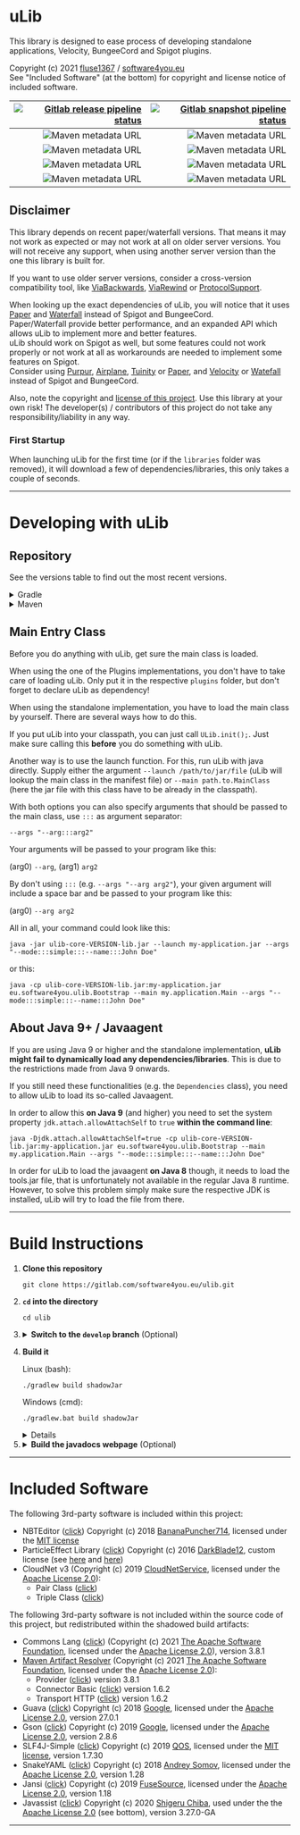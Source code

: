 # uLib

This library is designed to ease process of developing standalone applications, Velocity, BungeeCord and Spigot plugins.

Copyright (c) 2021 [fluse1367](https://gitlab.com/fluse1367) / [software4you.eu](https://gitlab.com/software4you.eu)   
See "Included Software" (at the bottom) for copyright and license notice of included software.

| [![Gitlab release pipeline status](https://img.shields.io/gitlab/pipeline/software4you.eu/ulib/master?label=Release%20Build&style=for-the-badge)](https://gitlab.com/software4you.eu/ulib/-/pipelines?ref=master) | [![Gitlab snapshot pipeline status](https://img.shields.io/gitlab/pipeline/software4you.eu/ulib/develop?label=Snapshot%20Build&style=for-the-badge)](https://gitlab.com/software4you.eu/ulib/-/pipelines?ref=develop) |
| ---: | ---: |
| ![Maven metadata URL](https://img.shields.io/maven-metadata/v?color=blue&label=ulib-core-api&metadataUrl=https%3A%2F%2Fgitlab.com%2Fapi%2Fv4%2Fprojects%2F19415500%2Fpackages%2Fmaven%2Feu%2Fsoftware4you%2Fulib%2Fulib-core-api%2Fmaven-metadata.xml) | ![Maven metadata URL](https://img.shields.io/maven-metadata/v?color=blue&label=ulib-core-api&metadataUrl=https%3A%2F%2Fgitlab.com%2Fapi%2Fv4%2Fprojects%2F26647460%2Fpackages%2Fmaven%2Feu%2Fsoftware4you%2Fulib%2Fulib-core-api%2Fmaven-metadata.xml) |
| ![Maven metadata URL](https://img.shields.io/maven-metadata/v?color=orange&label=ulib-spigot-api&metadataUrl=https%3A%2F%2Fgitlab.com%2Fapi%2Fv4%2Fprojects%2F19415500%2Fpackages%2Fmaven%2Feu%2Fsoftware4you%2Fulib%2Fulib-spigot-api%2Fmaven-metadata.xml) | ![Maven metadata URL](https://img.shields.io/maven-metadata/v?color=orange&label=ulib-spigot-api&metadataUrl=https%3A%2F%2Fgitlab.com%2Fapi%2Fv4%2Fprojects%2F26647460%2Fpackages%2Fmaven%2Feu%2Fsoftware4you%2Fulib%2Fulib-spigot-api%2Fmaven-metadata.xml) |
| ![Maven metadata URL](https://img.shields.io/maven-metadata/v?color=yellow&label=ulib-bungeecord-api&metadataUrl=https%3A%2F%2Fgitlab.com%2Fapi%2Fv4%2Fprojects%2F19415500%2Fpackages%2Fmaven%2Feu%2Fsoftware4you%2Fulib%2Fulib-bungeecord-api%2Fmaven-metadata.xml) | ![Maven metadata URL](https://img.shields.io/maven-metadata/v?color=yellow&label=ulib-bungeecord-api&metadataUrl=https%3A%2F%2Fgitlab.com%2Fapi%2Fv4%2Fprojects%2F26647460%2Fpackages%2Fmaven%2Feu%2Fsoftware4you%2Fulib%2Fulib-bungeecord-api%2Fmaven-metadata.xml) |
| ![Maven metadata URL](https://img.shields.io/maven-metadata/v?color=aqua&label=ulib-velocity-api&metadataUrl=https%3A%2F%2Fgitlab.com%2Fapi%2Fv4%2Fprojects%2F19415500%2Fpackages%2Fmaven%2Feu%2Fsoftware4you%2Fulib%2Fulib-velocity-api%2Fmaven-metadata.xml) | ![Maven metadata URL](https://img.shields.io/maven-metadata/v?color=aqua&label=ulib-velocity-api&metadataUrl=https%3A%2F%2Fgitlab.com%2Fapi%2Fv4%2Fprojects%2F26647460%2Fpackages%2Fmaven%2Feu%2Fsoftware4you%2Fulib%2Fulib-velocity-api%2Fmaven-metadata.xml) |

## Disclaimer

This library depends on recent paper/waterfall versions. That means it may not work as expected or may not work at all
on older server versions. You will not receive any support, when using another server version than the one this library
is built for.

If you want to use older server versions, consider a cross-version compatibility tool, like
[ViaBackwards](https://www.spigotmc.org/resources/viabackwards.27448),
[ViaRewind](https://www.spigotmc.org/resources/viarewind.52109) or
[ProtocolSupport](https://www.spigotmc.org/resources/protocolsupport.7201).

When looking up the exact dependencies of uLib, you will notice that it uses [Paper](https://papermc.io)
and [Waterfall](https://github.com/PaperMC/Waterfall) instead of Spigot and BungeeCord.   
Paper/Waterfall provide better performance, and an expanded API which allows uLib to implement more and better
features.   
uLib should work on Spigot as well, but some features could not work properly or not work at all as workarounds are
needed to implement some features on Spigot.   
Consider using [Purpur](https://purpur.pl3x.net), [Airplane](https://airplane.gg),
[Tuinity](https://github.com/Spottedleaf/Tuinity) or [Paper](https://papermc.io),
and [Velocity](https://velocitypowered.com)
or [Watefall](https://github.com/PaperMC/Waterfall) instead of Spigot and BungeeCord.

Also, note the copyright and [license of this project](./LICENSE). Use this library at your own risk! The developer(s) /
contributors of this project do not take any responsibility/liability in any way.

### First Startup

When launching uLib for the first time (or if the `libraries` folder was removed), it will download a few of
dependencies/libraries, this only takes a couple of seconds.

---

# Developing with uLib

## Repository

See the versions table to find out the most recent versions.

<details><summary>Gradle</summary>

```groovy
repositories {
    /* ... */
    maven {
        url 'https://repo.software4you.eu/'
        // or url 'https://gitlab.com/api/v4/groups/software4you.eu/-/packages/maven/'
    }
    /* ... */
}
dependencies {
    /* ... */
    compile 'eu.software4you.ulib:ulib-core-api:VERSION'
    compile 'eu.software4you.ulib:ulib-spigot-api:VERSION'
    compile 'eu.software4you.ulib:ulib-bungeecord-api:VERSION'
    compile 'eu.software4you.ulib:ulib-velocity-api:VERSION'
    /* ... */
}
```

</details>
<details><summary>Maven</summary>

```xml

<project>
    <!-- ... -->
    <repositories>
        <!-- ... -->
        <repository>
            <id>software4you-repo</id>
            <url>https://repo.software4you.eu/</url>
            <!-- or <url>https://gitlab.com/api/v4/groups/software4you.eu/-/packages/maven/</url> -->
        </repository>
        <!-- ... -->
    </repositories>
    <dependencies>
        <!-- ... -->
        <dependency>
            <groupId>eu.software4you.ulib</groupId>
            <artifactId>ulib-core-api</artifactId>
            <version>VERSION</version>
        </dependency>

        <dependency>
            <groupId>eu.software4you.ulib</groupId>
            <artifactId>ulib-spigot-api</artifactId>
            <version>VERSION</version>
        </dependency>

        <dependency>
            <groupId>eu.software4you.ulib</groupId>
            <artifactId>ulib-bungeecord-api</artifactId>
            <version>VERSION</version>
        </dependency>

        <dependency>
            <groupId>eu.software4you.ulib</groupId>
            <artifactId>ulib-velocity-api</artifactId>
            <version>VERSION</version>
        </dependency>
        <!-- ... -->
    </dependencies>
    <!-- ... -->
</project>
```

</details>

## Main Entry Class

Before you do anything with uLib, get sure the main class is loaded.

When using the one of the Plugins implementations, you don't have to take care of loading uLib. Only put it in the
respective `plugins` folder, but don't forget to declare uLib as dependency!

When using the standalone implementation, you have to load the main class by yourself. There are several ways how to do
this.

If you put uLib into your classpath, you can just call `ULib.init();`. Just make sure calling this **before** you do
something with uLib.

Another way is to use the launch function. For this, run uLib with java directly. Supply either the
argument `--launch /path/to/jar/file` (uLib will lookup the main class in the manifest file)
or `--main path.to.MainClass` (here the jar file with this class have to be already in the classpath).

With both options you can also specify arguments that should be passed to the main class, use `:::` as argument
separator:

`--args "--arg:::arg2"`

Your arguments will be passed to your program like this:

(arg0) `--arg`, (arg1) `arg2`

By don't using `:::` (e.g. `--args "--arg arg2"`), your given argument will include a space bar and be passed to your
program like this:

(arg0) `--arg arg2`

All in all, your command could look like this:

```shell
java -jar ulib-core-VERSION-lib.jar --launch my-application.jar --args "--mode:::simple:::--name:::John Doe"
```

or this:

```shell
java -cp ulib-core-VERSION-lib.jar:my-application.jar eu.software4you.ulib.Bootstrap --main my.application.Main --args "--mode:::simple:::--name:::John Doe"
```

## About Java 9+ / Javaagent

If you are using Java 9 or higher and the standalone implementation, **uLib might fail to dynamically load any
dependencies/libraries**. This is due to the restrictions made from Java 9 onwards.

If you still need these functionalities (e.g. the `Dependencies` class), you need to allow uLib to load its so-called
Javaagent.

In order to allow this **on Java 9** (and higher) you need to set the system property `jdk.attach.allowAttachSelf`
to `true` **within the command line**:

```shell
java -Djdk.attach.allowAttachSelf=true -cp ulib-core-VERSION-lib.jar:my-application.jar eu.software4you.ulib.Bootstrap --main my.application.Main --args "--mode:::simple:::--name:::John Doe" 
```

In order for uLib to load the javaagent **on Java 8** though, it needs to load the tools.jar file, that is unfortunately
not available in the regular Java 8 runtime. However, to solve this problem simply make sure the respective JDK is
installed, uLib will try to load the file from there.

---

# Build Instructions

1. **Clone this repository**
   ```shell
   git clone https://gitlab.com/software4you.eu/ulib.git
   ```
2. **`cd` into the directory**
   ```shell
   cd ulib
   ```
3. <details><summary><b>Switch to the <code>develop</code> branch</b> (Optional)</summary>
   You only need to do this if you want the most recent (unstable) changes.

   ```shell
   git checkout develop
   ```
   </details>


4. **Build it**

   Linux (bash):

   ```shell
   ./gradlew build shadowJar
   ```

   Windows (cmd):

   ```shell
   ./gradlew.bat build shadowJar
   ```

    <details><summary>Details</summary>

   -> `build` builds the apis and unready jar files:

    - `ulib-core-VERSION.jar`
    - `ulib-core-api-VERSION.jar`
    - `ulib-velocity-VERSION.jar`
    - `ulib-velocity-api-VERSION.jar`
    - `ulib-bungeecord-VERSION.jar`
    - `ulib-bungeecord-api-VERSION.jar`
    - `ulib-spigot-VERSION.jar`
    - `ulib-spigot-api-VERSION.jar`

   -> `shadowJar` builds the ready-for-use jar files:

    - `ulib-core-VERSION-lib.jar`
    - `ulib-velocity-VERSION-plugin.jar`
    - `ulib-bungeecord-VERSION-plugin.jar`
    - `ulib-spigot-VERSION-plugin.jar`

    </details>


5. <details><summary><b>Build the javadocs webpage</b> (Optional)</summary>

   Building the javadocs webpage is probably more interesting for developers who are using the development
   snapshots  (`develop` branch) of ulib, because the javadocs of them won't get published.

   Linux (bash):

    ```shell
    ./gradlew docsWebpage
    ```

   Windows (cmd):

    ```shell
    ./gradlew.bat docsWebpage
    ```

   You'll find the webpage in the directory `public`.

</details>

---

# Included Software

The following 3rd-party software is included within this project:

- NBTEditor ([click](https://github.com/BananaPuncher714/NBTEditor/tree/62e8919f10415aaff73f86aa8d4561f2ec4de791))
  Copyright (c) 2018 [BananaPuncher714](https://github.com/BananaPuncher714), licensed under
  the [MIT license](https://github.com/BananaPuncher714/NBTEditor/blob/62e8919f10415aaff73f86aa8d4561f2ec4de791/LICENSE)
- ParticleEffect
  Library ([click](https://github.com/DarkBlade12/ParticleEffect/tree/df3f57fa3f1ecd82ad8efac24dcf8371b993c019))
  Copyright (c) 2016 [DarkBlade12](https://github.com/DarkBlade12), custom license (see
  [here](https://gitlab.com/software4you.eu/ulib/-/blob/master/ulib-spigot-api/src/main/java/eu/software4you/minecraft/multiversion/BukkitReflectionUtils.java)
  and [here](https://gitlab.com/software4you.eu/ulib/-/blob/master/ulib-spigot-api/src/main/java/eu/software4you/minecraft/multiversion/ParticleEffect.java))
- CloudNet v3 (Copyright (c) 2019 [CloudNetService](https://github.com/CloudNetService), licensed under
  the [Apache License 2.0](https://github.com/CloudNetService/CloudNet-v3/blob/2fcc7b6e3bd0d8120effce2cf349eea4ee3a595d/LICENSE)):
    - Pair
      Class ([click](https://github.com/CloudNetService/CloudNet-v3/blob/2fcc7b6e3bd0d8120effce2cf349eea4ee3a595d/cloudnet-common/src/main/java/de/dytanic/cloudnet/common/collection/Pair.java))
    - Triple
      Class ([click](https://github.com/CloudNetService/CloudNet-v3/blob/2fcc7b6e3bd0d8120effce2cf349eea4ee3a595d/cloudnet-common/src/main/java/de/dytanic/cloudnet/common/collection/Triple.java))

The following 3rd-party software is not included within the source code of this project, but redistributed within the
shadowed build artifacts:

- Commons Lang ([click](https://github.com/apache/commons-lang/tree/LANG_3_8_1)) (Copyright (c)
  2021 [The Apache Software Foundation](https://github.com/apache), licensed under
  the [Apache License 2.0](https://www.apache.org/licenses/LICENSE-2.0)), version 3.8.1
- [Maven Artifact Resolver](https://github.com/apache/maven-resolver/tree/maven-resolver-1.6.2) (Copyright (c)
  2021 [The Apache Software Foundation](https://github.com/apache), licensed under
  the [Apache License 2.0](https://www.apache.org/licenses/LICENSE-2.0)):
    - Provider ([click](https://github.com/apache/maven/tree/maven-3.8.1/maven-resolver-provider)) version 3.8.1
    - Connector
      Basic ([click](https://github.com/apache/maven-resolver/tree/maven-resolver-1.6.2/maven-resolver-connector-basic))
      version 1.6.2
    - Transport
      HTTP ([click](https://github.com/apache/maven-resolver/tree/maven-resolver-1.6.2/maven-resolver-transport-http))
      version 1.6.2
- Guava ([click](https://github.com/google/guava/tree/v27.0.1)) Copyright (c) 2018 [Google](https://github.com/google),
  licensed under the [Apache License 2.0](https://github.com/google/guava/blob/v27.0.1/COPYING), version 27.0.1
- Gson ([click](https://github.com/google/gson/tree/gson-parent-2.8.6)) Copyright (c)
  2019 [Google](https://github.com/google), licensed under
  the [Apache License 2.0](https://github.com/google/gson/blob/gson-parent-2.8.6/LICENSE), version 2.8.6
- SLF4J-Simple ([click](https://github.com/qos-ch/slf4j/tree/v_1.7.30)) Copyright (c)
  2019 [QOS](https://github.com/qos-ch), licensed under the
  [MIT license](https://github.com/qos-ch/slf4j/blob/v_1.7.30/LICENSE.txt), version 1.7.30
- SnakeYAML ([click](https://github.com/asomov/snakeyaml/tree/b28f0b4d87c60ef4dd2aed9188a4c7f7fbb0ae66)) Copyright (c)
  2018 [Andrey Somov](https://github.com/asomov), licensed under the
  [Apache License 2.0](https://github.com/asomov/snakeyaml/blob/b28f0b4d87c60ef4dd2aed9188a4c7f7fbb0ae66/LICENSE.txt),
  version 1.28
- Jansi ([click](https://github.com/fusesource/jansi/tree/jansi-project-1.18)) Copyright (c)
  2019 [FuseSource](https://github.com/fusesource), licensed under
  the [Apache License 2.0](https://github.com/fusesource/jansi/blob/jansi-project-1.18/license.txt), version 1.18
- Javassist ([click](https://github.com/jboss-javassist/javassist/tree/rel_3_27_0_ga)) Copyright (c)
  2020 [Shigeru Chiba](https://github.com/jboss-javassist), used under the
  the [Apache License 2.0](https://github.com/jboss-javassist/javassist/blob/rel_3_27_0_ga/License.html) (see bottom),
  version 3.27.0-GA

---